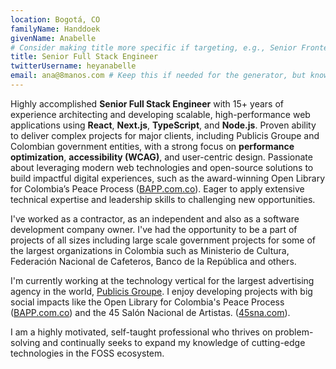 ```yaml
---
location: Bogotá, CO
familyName: Handdoek
givenName: Anabelle
# Consider making title more specific if targeting, e.g., Senior Frontend Engineer (React/Next.js)
title: Senior Full Stack Engineer
twitterUsername: heyanabelle
email: ana@8manos.com # Keep this if needed for the generator, but know it might be parsed by ATS
---
```


Highly accomplished **Senior Full Stack Engineer** with 15+ years of experience architecting and developing scalable, high-performance web applications using **React**, **Next.js**, **TypeScript**, and **Node.js**. Proven ability to deliver complex projects for major clients, including Publicis Groupe and Colombian government entities, with a strong focus on **performance optimization**, **accessibility (WCAG)**, and user-centric design. Passionate about leveraging modern web technologies and open-source solutions to build impactful digital experiences, such as the award-winning Open Library for Colombia’s Peace Process ([BAPP.com.co](https://bapp.com.co)). Eager to apply extensive technical expertise and leadership skills to challenging new opportunities.

I've worked as a contractor, as an independent and also as a software development company owner. I've had the opportunity to be a part of projects of all sizes including large scale government projects for some of the largest organizations in Colombia such as Ministerio de Cultura, Federación Nacional de Cafeteros, Banco de la República and others.

I'm currently working at the technology vertical for the largest advertising agency in the world, [Publicis Groupe](https://www.publicisgroupe.com/). I enjoy developing projects with big social impacts like the Open Library for Colombia's Peace Process ([BAPP.com.co](https://bapp.com.co)) and the 45 Salón Nacional de Artistas. ([45sna.com](https://45sna.com)).

I am a highly motivated, self-taught professional who thrives on problem-solving and continually seeks to expand my knowledge of cutting-edge technologies in the FOSS ecosystem.
